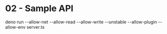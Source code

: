 # 02 - Sample API

deno run --allow-net --allow-read --allow-write --unstable --allow-plugin --allow-env server.ts
